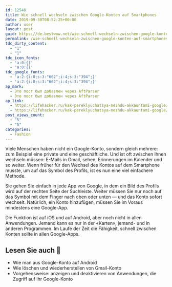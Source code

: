 ```yaml
---
id: 12548
title: Wie schnell wechseln zwischen Google-Konten auf Smartphones
date: 2019-09-30T08:52:25+00:00
author: user
layout: post
guid: https://de.bestwow.net/wie-schnell-wechseln-zwischen-google-konten-auf-smartphones/
permalink: /wie-schnell-wechseln-zwischen-google-konten-auf-smartphones/
tdc_dirty_content:
  - "1"
  - "1"
tdc_icon_fonts:
  - 'a:0:{}'
  - 'a:0:{}'
tdc_google_fonts:
  - 'a:2:{i:0;s:3:"662";i:4;s:3:"394";}'
  - 'a:2:{i:0;s:3:"662";i:4;s:3:"394";}'
ap_mark:
  - Это пост был добавлен через AftParser
  - Это пост был добавлен через AftParser
ap_link:
  - https://lifehacker.ru/kak-pereklyuchatsya-mezhdu-akkauntami-google/
  - https://lifehacker.ru/kak-pereklyuchatsya-mezhdu-akkauntami-google/
post_views_count:
  - "5"
  - "5"
categories:
  - Fashion
---
```

Viele Menschen haben nicht ein Google-Konto, sondern gleich mehrere: zum Beispiel eine private und eine geschäftliche. Und ist oft zwischen Ihnen wechseln müssen: E-Mails in Gmail, sehen, Erinnerungen im Kalender und so weiter. Wenn früher für den Wechsel des Kontos auf dem Smartphone musste, um auf das Symbol des Profils, ist es nun eine viel einfachere Methode.

Sie gehen Sie einfach in jede App von Google, in dem ein Bild des Profils wird auf der rechten Seite der Suchleiste. Weiter müssen Sie nur noch auf das Symbol mit dem Finger nach oben oder unten — und das Konto sofort wechselt. Natürlich, ein Konto hinzufügen, müssen Sie im Voraus mindestens eine Google-App.</p> 

Die Funktion ist auf iOS und auf Android, aber noch nicht in allen Anwendungen. Jemand kann es nur in der «Karten», jemand- und in anderen Programmen. Im Laufe der Zeit die Fähigkeit, schnell zwischen Konten sollte in allen Google-Apps.

<div>
  <h2 class="read-also__title">
    <span>Lesen Sie auch</span> <span>🧐 </span>
  </h2>
  
  <ul class="read-also__list">
    <li>
      Wie man aus Google-Konto auf Android
    </li>
    <li>
      Wie löschen und wiederherstellen von Gmail-Konto
    </li>
    <li>
      Vorgehensweise: anzeigen und deaktivieren von Anwendungen, die Zugriff auf Ihr Google-Konto
    </li>
  </ul>
</div>